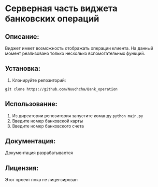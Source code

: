 # Cерверная часть виджета банковских операций


## Описание:

Виджет имеет возможность отображать операции клиента. На данный момент реализовано только несколько вспомогательных функций.

## Установка:
1. Клонируйте репозиторий:
```
git clone https://github.com/Nuuchcha/Bank_operation
```

## Использование:

1. Из директории репозитория запустите команду `python main.py`
2. Введите номер банковской карты
3. Введите номер банковского счета

## Документация:

Документация разрабатывается

## Лицензия:

Этот проект пока не лицензирован
